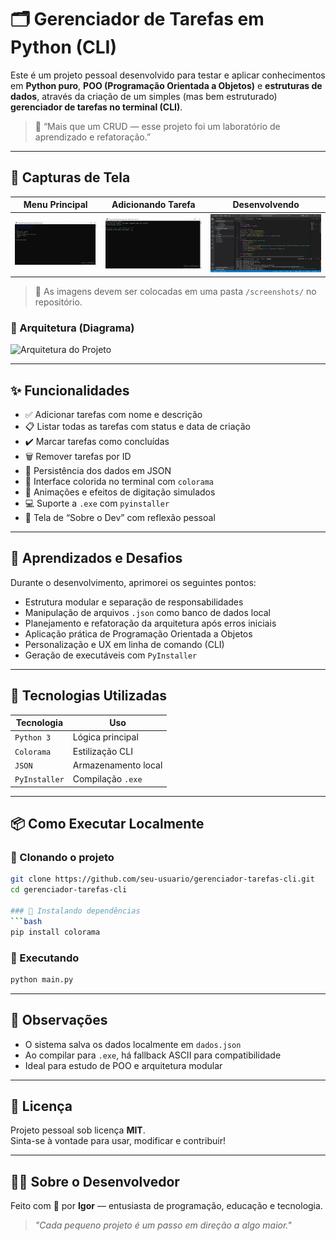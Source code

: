 # 🗂️ Gerenciador de Tarefas em Python (CLI)

Este é um projeto pessoal desenvolvido para testar e aplicar conhecimentos em **Python puro**, **POO (Programação Orientada a Objetos)** e **estruturas de dados**, através da criação de um simples (mas bem estruturado) **gerenciador de tarefas no terminal (CLI)**.

> 💬 “Mais que um CRUD — esse projeto foi um laboratório de aprendizado e refatoração.”

---

## 📸 Capturas de Tela

| Menu Principal | Adicionando Tarefa | Desenvolvendo |
|---------------|--------------------|----------------|
| ![Menu](./screenshots/menu.jpg) | ![Adicionar](./screenshots/adicionando_tarefa.jpg) | ![Dev](./screenshots/desenvolvendo.jpg) |

> 📁 As imagens devem ser colocadas em uma pasta `/screenshots/` no repositório.

### 🧱 Arquitetura (Diagrama)
![Arquitetura do Projeto](.screenshots/arquitetura_do_projeto.jpg)

---

## ✨ Funcionalidades

- ✅ Adicionar tarefas com nome e descrição  
- 📋 Listar todas as tarefas com status e data de criação  
- ✔️ Marcar tarefas como concluídas  
- 🗑️ Remover tarefas por ID  
- 💾 Persistência dos dados em JSON  
- 🎨 Interface colorida no terminal com `colorama`  
- 💬 Animações e efeitos de digitação simulados  
- 💻 Suporte a `.exe` com `pyinstaller`  
- 👤 Tela de “Sobre o Dev” com reflexão pessoal  

---

## 🧠 Aprendizados e Desafios

Durante o desenvolvimento, aprimorei os seguintes pontos:

- Estrutura modular e separação de responsabilidades  
- Manipulação de arquivos `.json` como banco de dados local  
- Planejamento e refatoração da arquitetura após erros iniciais  
- Aplicação prática de Programação Orientada a Objetos  
- Personalização e UX em linha de comando (CLI)  
- Geração de executáveis com `PyInstaller`  

---

## 🔧 Tecnologias Utilizadas

| Tecnologia | Uso |
|------------|-----|
| `Python 3` | Lógica principal |
| `Colorama` | Estilização CLI |
| `JSON` | Armazenamento local |
| `PyInstaller` | Compilação `.exe` |

---

## 📦 Como Executar Localmente

### 🔹 Clonando o projeto
```bash
git clone https://github.com/seu-usuario/gerenciador-tarefas-cli.git
cd gerenciador-tarefas-cli

### 🔹 Instalando dependências
```bash
pip install colorama
```

### 🔹 Executando
```bash
python main.py
```

---

## 📌 Observações

- O sistema salva os dados localmente em `dados.json`
- Ao compilar para `.exe`, há fallback ASCII para compatibilidade
- Ideal para estudo de POO e arquitetura modular

---

## 📄 Licença

Projeto pessoal sob licença **MIT**.  
Sinta-se à vontade para usar, modificar e contribuir!

---

## 👨‍💻 Sobre o Desenvolvedor

Feito com 💙 por **Igor** — entusiasta de programação, educação e tecnologia.

> *"Cada pequeno projeto é um passo em direção a algo maior."*
